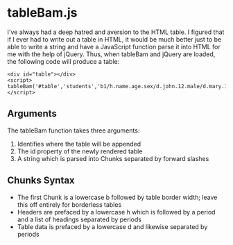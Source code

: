 tableBam.js
===========

I've always had a deep hatred and aversion to the HTML table. I figured that if I ever had to write out a table in HTML, it would be much better just to be able to write a string and have a JavaScript function parse it into HTML for me with the help of jQuery. Thus, when tableBam and jQuery are loaded, the following code will produce a table:

<body>

	<div id="table"></div>
	<script>
	tableBam('#table','students','b1/h.name.age.sex/d.john.12.male/d.mary.13.female/d.josh.12.male');
	</script>
	
</body>

Arguments
---------

The tableBam function takes three arguments: 

1. Identifies where the table will be appended
2. The id property of the newly rendered table
3. A string which is parsed into Chunks separated by forward slashes

Chunks Syntax
-------------
* The first Chunk is a lowercase b followed by table border width; leave this off entirely for borderless tables
* Headers are prefaced by a lowercase h which is followed by a period and a list of headings separated by periods
* Table data is prefaced by a lowercase d and likewise separated by periods

